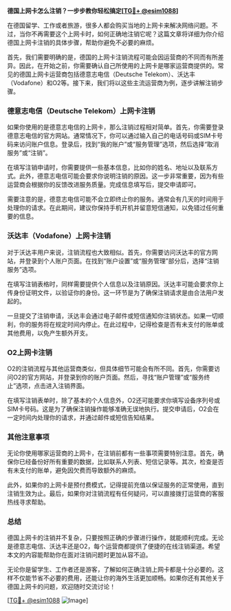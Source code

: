 **德国上网卡怎么注销？一步步教你轻松搞定[[TG💪+ @esim1088](https://t.me/s/esim1088)]**

在德国留学、工作或者旅游，很多人都会购买当地的上网卡来解决网络问题。不过，当你不再需要这个上网卡时，如何正确地注销它呢？这篇文章将详细为你介绍德国上网卡注销的具体步骤，帮助你避免不必要的麻烦。

首先，我们需要明确的是，德国的上网卡注销流程可能会因运营商的不同而有所差异。因此，在开始之前，你需要确认自己所使用的上网卡是哪家运营商提供的。常见的德国上网卡运营商包括德意志电信（Deutsche Telekom）、沃达丰（Vodafone）和O2等。接下来，我们将以这些主流运营商为例，逐步讲解注销步骤。

### 德意志电信（Deutsche Telekom）上网卡注销

如果你使用的是德意志电信的上网卡，那么注销过程相对简单。首先，你需要登录德意志电信的官方网站。通常情况下，你可以通过输入自己的电话号码或SIM卡号码来访问账户信息。登录后，找到“我的账户”或“服务管理”选项，然后选择“取消服务”或“注销”。

在填写注销申请时，你需要提供一些基本信息，比如你的姓名、地址以及联系方式。此外，德意志电信可能会要求你说明注销的原因。这一步非常重要，因为有些运营商会根据你的反馈改进服务质量。完成信息填写后，提交申请即可。

需要注意的是，德意志电信可能不会立即终止你的服务。通常会有几天的时间用于处理你的请求。在此期间，建议你保持手机开机并留意短信通知，以免错过任何重要的信息。

### 沃达丰（Vodafone）上网卡注销

对于沃达丰用户来说，注销流程也大致相似。首先，你需要访问沃达丰的官方网站，并登录到个人账户页面。在找到“账户设置”或“服务管理”部分后，选择“注销服务”选项。

在填写注销表格时，同样需要提供个人信息以及注销原因。沃达丰可能会要求你上传身份证明文件，以验证你的身份。这一环节是为了确保注销请求是由合法用户发起的。

一旦提交了注销申请，沃达丰会通过电子邮件或短信通知你注销状态。如果一切顺利，你的服务将在规定时间内停止。在此过程中，记得检查是否有未支付的账单或其他费用，以免产生额外开支。

### O2上网卡注销

O2的注销流程与其他运营商类似，但具体细节可能会有所不同。首先，你需要访问O2的官方网站，并登录到你的账户页面。然后，寻找“账户管理”或“服务终止”选项，点击进入注销界面。

在填写注销表单时，除了基本的个人信息外，O2还可能要求你填写设备序列号或SIM卡号码。这是为了确保注销操作能够准确无误地执行。提交申请后，O2会在一定时间内处理你的请求，并通过邮件或短信告知结果。

### 其他注意事项

无论你使用哪家运营商的上网卡，在注销前都有一些事项需要特别注意。首先，确保你已经备份好所有重要的数据，比如联系人列表、短信记录等。其次，检查是否有未支付的账单，避免因欠费而导致额外的麻烦。

此外，如果你的上网卡是预付费模式，记得提前充值以保证服务的正常使用，直到注销生效为止。最后，如果你对注销流程有任何疑问，可以直接拨打运营商的客服热线寻求帮助。

### 总结

德国上网卡的注销并不复杂，只要按照正确的步骤进行操作，就能顺利完成。无论是德意志电信、沃达丰还是O2，每个运营商都提供了便捷的在线注销渠道。希望本文的内容能帮助你在面对注销问题时更加从容不迫。

无论你是留学生、工作者还是游客，了解如何正确注销上网卡都是十分必要的。这样不仅能节省不必要的费用，还能让你的海外生活更加顺畅。如果你还有其他关于德国上网卡的问题，欢迎随时交流讨论！

[[TG💪+ @esim1088](https://t.me/s/esim1088) ![Image](https://i.postimg.cc/4NQfJmqS/Snipaste-2025-05-13-00-14-12.png)]